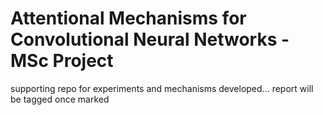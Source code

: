 # Attentional Mechanisms for Convolutional Neural Networks - MSc Project
supporting repo for experiments and mechanisms developed...
report will be tagged once marked
